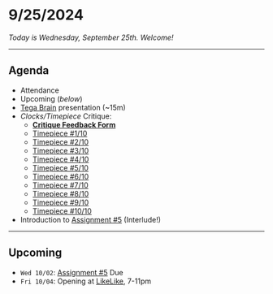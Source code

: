 # 9/25/2024

*Today is Wednesday, September 25th. Welcome!*

---
## Agenda

* Attendance
* Upcoming (*below*)
* [Tega Brain](https://tegabrain.com/) presentation (~15m) 
* *Clocks/Timepiece* Critique:
  * [**Critique Feedback Form**](https://forms.gle/SsZSLakZ2iFVgndG8)
  * [Timepiece #1/10](https://openprocessing.org/class/93074/#/c/93798)
  * [Timepiece #2/10](https://openprocessing.org/class/93074/#/c/93886)
  * [Timepiece #3/10](https://openprocessing.org/class/93074/#/c/93887)
  * [Timepiece #4/10](https://openprocessing.org/class/93074/#/c/93888)
  * [Timepiece #5/10](https://openprocessing.org/class/93074/#/c/93890)
  * [Timepiece #6/10](https://openprocessing.org/class/93074/#/c/93891)
  * [Timepiece #7/10](https://openprocessing.org/class/93074/#/c/93892)
  * [Timepiece #8/10](https://openprocessing.org/class/93074/#/c/93893)
  * [Timepiece #9/10](https://openprocessing.org/class/93074/#/c/93894)
  * [Timepiece #10/10](https://openprocessing.org/class/93074/#/c/93895)
* Introduction to [Assignment #5](../assignments/assignment_5.md) (Interlude!)


---
## Upcoming

* `Wed 10/02`: [Assignment #5](../assignments/assignment_5.md) Due
* `Fri 10/04`: Opening at [LikeLike](https://likelike.org/), 7-11pm

